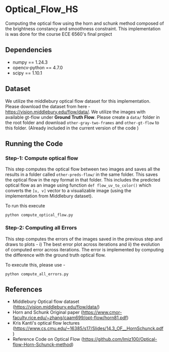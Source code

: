 # Optical_Flow_HS
Computing the optical flow using the horn and schunk method composed of the brightness constancy and smoothness constraint. This implementation is was done for the course ECE 6560's final project 

## Dependencies 
- numpy == 1.24.3 
- opencv-python == 4.7.0 
- scipy == 1.10.1 

## Dataset 
We utilize the middlebury optical flow dataset for this implementation. Please download the dataset from here - https://vision.middlebury.edu/flow/data/. We utilize the images with available gt-flow under **Ground Truth Flow**. Please create a `data/` folder in the root folder and download `other-gray-two-frames` and  `other-gt-flow` to this folder. (Already included in the current version of the code )

## Running the Code 

### Step-1: Compute optical flow 
This step computes the optical flow between two images and saves all the results in a folder called `other-preds-flow/` in the same folder. This saves the optical flow in the npy format in that folder. This includes the predicted optical flow as an image using function `def flow_uv_to_color()` which converts the `[u, v]` vector to a visualizable image (using the implementation from Middlebury dataset). 

To run this execute 

 `python compute_optical_flow.py` 

### Step-2: Computing all Errors 
This step computes the errors of the images saved in the previous step and draws to plots - i) The best error plot across iterations and ii) the evolution of computed error across iterations. The error is implemented by computing the difference with the ground truth optical flow. 

To execute this, please use - 

`python compute_all_errors.py`

## References
- Middlebury Optical flow dataset (https://vision.middlebury.edu/flow/data/)
- Horn and Schunk Original paper (https://www.cmor-faculty.rice.edu/~zhang/caam699/opt-flow/horn81.pdf)
- Kris Kanti's optical flow lectures (https://www.cs.cmu.edu/~16385/s17/Slides/14.3_OF__HornSchunck.pdf) 
- Reference Code on Optical Flow (https://github.com/lmiz100/Optical-flow-Horn-Schunck-method)
